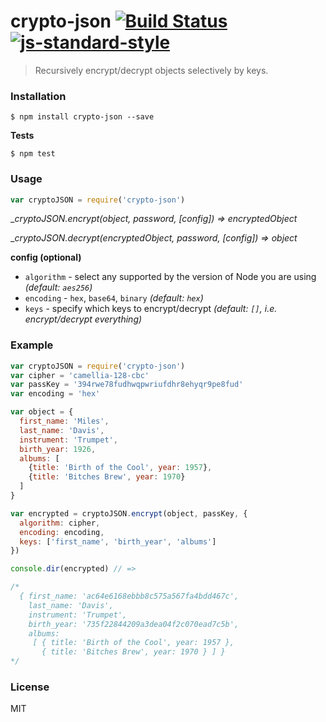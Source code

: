 # crypto-json [![Build Status](https://travis-ci.org/roryrjb/crypto-json.svg?branch=master)](https://travis-ci.org/roryrjb/crypto-json) [![js-standard-style](https://img.shields.io/badge/code%20style-standard-brightgreen.svg?style=flat)](https://github.com/feross/standard)

> Recursively encrypt/decrypt objects selectively by keys.

### Installation

```
$ npm install crypto-json --save
```

__Tests__

```
$ npm test
```

### Usage

```javascript
var cryptoJSON = require('crypto-json')
```

__cryptoJSON.encrypt(object, password, [config]) => encryptedObject_

__cryptoJSON.decrypt(encryptedObject, password, [config]) => object_

__config (optional)__

* `algorithm` - select any supported by the version of Node you are using _(default: `aes256`)_
* `encoding` - `hex`, `base64`, `binary` _(default: `hex`)_
* `keys` - specify which keys to encrypt/decrypt _(default: `[]`, i.e. encrypt/decrypt everything)_

### Example

```javascript
var cryptoJSON = require('crypto-json')
var cipher = 'camellia-128-cbc'
var passKey = '394rwe78fudhwqpwriufdhr8ehyqr9pe8fud'
var encoding = 'hex'

var object = {
  first_name: 'Miles',
  last_name: 'Davis',
  instrument: 'Trumpet',
  birth_year: 1926,
  albums: [
    {title: 'Birth of the Cool', year: 1957},
    {title: 'Bitches Brew', year: 1970}
  ]
}

var encrypted = cryptoJSON.encrypt(object, passKey, {
  algorithm: cipher,
  encoding: encoding,
  keys: ['first_name', 'birth_year', 'albums']
})

console.dir(encrypted) // =>

/*
  { first_name: 'ac64e6168ebbb8c575a567fa4bdd467c',
    last_name: 'Davis',
    instrument: 'Trumpet',
    birth_year: '735f22844209a3dea04f2c070ead7c5b',
    albums:
     [ { title: 'Birth of the Cool', year: 1957 },
       { title: 'Bitches Brew', year: 1970 } ] }
*/
```

### License

MIT
